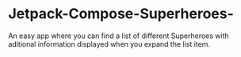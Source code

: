 # Jetpack-Compose-Superheroes-

An easy app where you can find a list of different Superheroes with aditional information displayed when you expand the list item.
